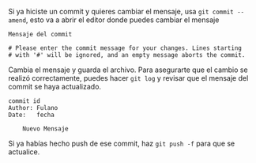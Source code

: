 Si ya hiciste un commit y quieres cambiar el mensaje, usa `git commit --amend`, esto va a abrir el editor donde puedes cambiar el mensaje

```
Mensaje del commit

# Please enter the commit message for your changes. Lines starting
# with '#' will be ignored, and an empty message aborts the commit.
```

Cambia el mensaje y guarda el archivo. Para asegurarte que el cambio se realizó correctamente, puedes hacer `git log` y revisar que el mensaje del commit se haya actualizado.

```
commit id
Author: Fulano
Date:   fecha

    Nuevo Mensaje
```

Si ya habías hecho push de ese commit, haz `git push -f` para que se actualice.